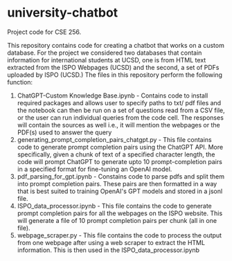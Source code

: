 # university-chatbot
Project code for CSE 256.

This repository contains code for creating a chatbot that works on a custom database. For the project we considered two databases that contain information for international students at UCSD, one is from HTML text extracted from the ISPO Webpages (UCSD) and the second, a set of PDFs uploaded by ISPO (UCSD.) The files in this repository perform the following function:
1. ChatGPT-Custom Knowledge Base.ipynb - Contains code to install required packages and allows user to specify paths to txt/ pdf files and the notebook can then be run on a set of questions read from a CSV file, or the user can run individual queries from the code cell. The responses will contain the sources as well i.e., it will mention the webpages or the PDF(s) used to answer the query
2. generating_prompt_completion_pairs_chatgpt.py - This file contains code to generate prompt completion pairs using the ChatGPT API. More specifically, given a chunk of text of a specified character length, the code will prompt ChatGPT to generate upto 10 prompt-completion pairs in a specified format for fine-tuning an OpenAI model.
3. pdf_parsing_for_gpt.ipynb - Constains code to parse pdfs and split them into prompt completion pairs. These pairs are then formatted in a way that is best suited to training OpenAI's GPT models and stored in a jsonl file.
4. ISPO_data_processor.ipynb - This file contains the code to generate prompt completion pairs for all the webpages on the ISPO website. This will generate a file of 10 prompt completion pairs per chunk (all in one file). 
5. webpage_scraper.py - This file contains the code to process the output from one webpage after using a web scraper to extract the HTML information. This is then used in the ISPO_data_processor.ipynb
